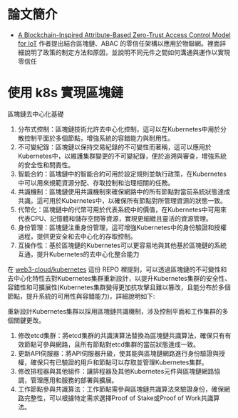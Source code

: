 # 論文簡介
- [A Blockchain-Inspired Attribute-Based Zero-Trust Access Control Model for IoT](https://hackmd.io/@okii77/BJUfj2Ebke) 作者提出結合區塊鏈、ABAC 的零信任架構以應用於物聯網。裡面詳細說明了政策的制定方法和原因，並說明不同元件之間如何溝通與運作以實現零信任


# 使用 k8s 實現區塊鏈

區塊鏈去中心化基礎
1. 分布式控制：區塊鏈技術允許去中心化控制，這可以在Kubernetes中用於分散控制平面於多個節點，增強系統的容錯能力與耐用性。
2. 不可變紀錄：區塊鏈以保持交易紀錄的不可變性而著稱，這可以應用於Kubernetes中，以維護集群變更的不可變紀錄，便於追溯與審查，增強系統的安全性和問責性。
3. 智能合約：區塊鏈中的智能合約可用於設定規則並執行政策，在Kubernetes中可以用來規範資源分配、存取控制和治理相關的任務。
4. 共識機制：區塊鏈使用共識機制來確保網路中的所有節點對當前系統狀態達成共識。這可用於Kubernetes中，以確保所有節點對所管理資源的狀態一致。
5. 代幣化：區塊鏈中的代幣可用於代表系統中的價值，在Kubernetes中可用來代表CPU、記憶體和儲存空間等資源，實現更細緻且靈活的資源管理。
6. 身份管理：區塊鏈注重身份管理，這可增強Kubernetes中的身份驗證和授權過程，提供更安全和去中心化的存取控制。
7. 互操作性：基於區塊鏈的Kubernetes可以更容易地與其他基於區塊鏈的系統互通，提升Kubernetes的去中心化整合能力

在 [web3-cloud/kubernetes](https://github.com/web3-cloud/kubernetes/tree/main) 這份 REPO 裡提到，可以透過區塊鏈的不可變性和去中心化特性去對Kubernetes集群重新設計，以提升Kubernetes集群的安全性、容錯性和可擴展性(Kubernetes集群變得更加抗攻擊且難以篡改，且能分布於多個節點，提升系統的可用性與容錯能力)，詳細說明如下:

重新設計Kubernetes集群以採用區塊鏈共識機制，涉及控制平面和工作集群的多個關鍵更改。

1. 修改etcd集群：將etcd集群的共識演算法替換為區塊鏈共識算法，確保只有有效節點可參與網路，且所有節點對etcd集群的當前狀態達成一致。
2. 更新API伺服器：將API伺服器升級，使其能與區塊鏈網路進行身份驗證與授權，確保只有已驗證的用戶和節點可以存取並管理Kubernetes集群。
3. 修改排程器與其他組件：讓排程器及其他Kubernetes元件與區塊鏈網路協調，管理應用和服務的部署與擴展。
4. 工作節點參與共識算法：工作節點需參與區塊鏈共識算法來驗證身份，確保網路完整性，可以根據特定需求選擇Proof of Stake或Proof of Work共識算法。

